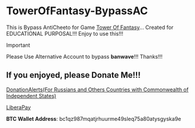 # TowerOfFantasy-BypassAC
This is Bypass AntiCheeto for Game [Tower Of Fantasy](https://www.toweroffantasy-global.com/en-us/index.html)... Created for EDUCATIONAL PURPOSAL!!! Enjoy to use this!!!

> [!IMPORTANT]
> Please Use Alternative Account to bypass **banwave**!!! Thanks!!!

## If you enjoyed, please Donate Me!!!

[DonationAlerts(For Russians and Others Countries with Commonwealth of Independent States)](https://donationalerts.com/r/rikkomatsumato)

[LiberaPay](https://liberapay.com/RikkoMatsumatoOfficial/donate)

**BTC Wallet Address**: bc1qz987mqatjrhuurme49sleq75a80atysgyska9e
